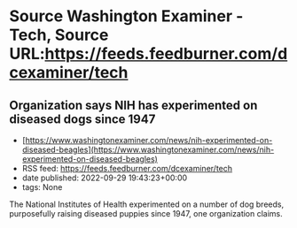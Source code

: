 # Source Washington Examiner - Tech, Source URL:https://feeds.feedburner.com/dcexaminer/tech

## Organization says NIH has experimented on diseased dogs since 1947
 - [https://www.washingtonexaminer.com/news/nih-experimented-on-diseased-beagles](https://www.washingtonexaminer.com/news/nih-experimented-on-diseased-beagles)
 - RSS feed: https://feeds.feedburner.com/dcexaminer/tech
 - date published: 2022-09-29 19:43:23+00:00
 - tags: None

The National Institutes of Health experimented on a number of dog breeds, purposefully raising diseased puppies since 1947, one organization claims.
